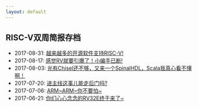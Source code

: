```yaml
---
layout: default
---
```


## RISC-V双周简报存档

- 2017-08-31: [越来越多的开源软件支持RISC-V!](bi-week-rpts/2017-08-31)
- 2017-08-17: [感觉RV就要引爆了！小编手已断!](bi-week-rpts/2017-08-17)
- 2017-08-03: [光有Chisel还不够，又来一个SpinalHDL，Scala我真心看不懂啊！](bi-week-rpts/2017-08-03)
- 2017-07-20: [进主线这事儿能走后门吗?](bi-week-rpts/2017-07-20)
- 2017-07-06: [ARM~ARM~你不要怕~](bi-week-rpts/2017-07-06)
- 2017-06-21: [你们心心念念的RV32E终于来了~](bi-week-rpts/2017-06-21)

